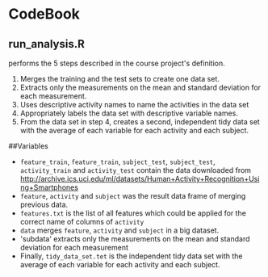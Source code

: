 # CodeBook
## run_analysis.R
performs the 5 steps described in the course project's definition.<br />

1. Merges the training and the test sets to create one data set.<br />
2. Extracts only the measurements on the mean and standard deviation for each measurement.<br />
3. Uses descriptive activity names to name the activities in the data set<br />
4. Appropriately labels the data set with descriptive variable names.<br />
5. From the data set in step 4, creates a second, independent tidy data set with the average of each variable for each activity and each subject.<br />

##Variables

* `feature_train`, `feature_train`, `subject_test`, `subject_test`, `activity_train` and `activity_test` contain the data downloaded from http://archive.ics.uci.edu/ml/datasets/Human+Activity+Recognition+Using+Smartphones
* `feature`, `activity` and `subject` was the result data frame of merging previous data.
* `features.txt` is the list of all features which could be applied for the correct name of columns of `activity`
* `data` merges `feature`, `activity` and `subject` in a big dataset.
* 'subdata' extracts only the measurements on the mean and standard deviation for each measurement
* Finally, `tidy_data_set.tet` is the independent tidy data set with the average of each variable for each activity and each subject.
